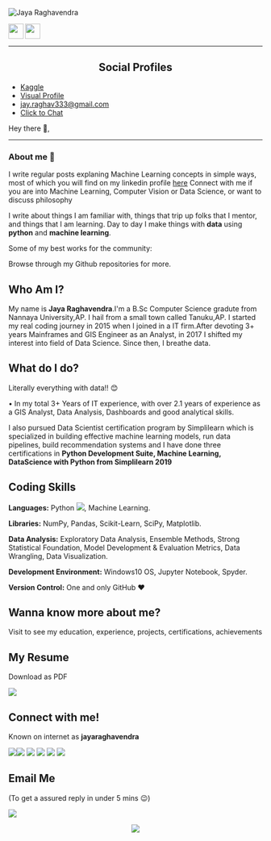 ![Jaya Raghavendra](https://github.com/JayaRaghavendra/MyProfile/blob/master/assests/Legend.jpg)
<p align='center'>
 

<a href="https://www.linkedin.com/in/jayaraghavendra/"><img height="30" src="https://github.com/JayaRaghavendra/MyProfile/blob/master/icon/linkedin.png"></a>
<a href="https://sourcerer.io/jayaraghavendra/" target="_blank"><img src="https://github.com/JayaRaghavendra/MyProfile/blob/master/icon/visual.png" align="left" height="30" width="30" ></a>
</p>

---
<h2 style="text-align:center">Social Profiles</h2>

- [Kaggle](https://www.kaggle.com/jayaraghavendra)
- [Visual Profile](https://sourcerer.io/jayaraghavendra/)
- [jay.raghav333@gmail.com](mailto:jay.raghav333@gmail.com)
- [Click to Chat](https://bit.ly/32nvGXT)



Hey there 👋,


 
 ---


### About me 🌱

I write regular posts explaning Machine Learning concepts in simple ways, most of which you will find on my linkedin profile [here](https://www.linkedin.com/in/jayaraghavendra/)
Connect with me if you are into Machine Learning, Computer Vision or Data Science, or want to discuss philosophy


I write about things I am familiar with, things that trip up folks that I mentor, and things that I am learning.  Day to day I make things with **data** using **python** and **machine learning**. 

Some of my best works for the community:
<!---
- Trigram Language Model named [GPT-Free]()
- Why you should [not be using nltk]()
- Never forget [Precision & Recall]()
-->
Browse through my Github repositories for more.


## Who Am I?
My name is **Jaya Raghavendra**.I'm a B.Sc Computer Science gradute from Nannaya University,AP. I hail from a small town called Tanuku,AP.
I started my real coding journey in 2015 when I joined in a IT firm.After devoting 3+ years Mainframes and GIS Engineer as an Analyst, in 2017 I shifted my interest into  field of Data Science. Since then, I breathe data.

## What do I do?
Literally everything with data!! :blush:

•	In my total 3+ Years of IT experience, with over 2.1 years of experience as a GIS Analyst, Data Analysis, Dashboards and good analytical skills. 

I also pursued Data Scientist certification program by Simplilearn which is specialized in building effective machine learning models, run data pipelines, build recommendation systems
and I have done three certifications in **Python Development Suite, Machine Learning, DataScience with Python from Simplilearn 2019**

## Coding Skills
**Languages:**  Python [<img src="https://img.icons8.com/color/30/000000/snake.png">](), Machine Learning.

**Libraries:** NumPy, Pandas, Scikit-Learn,  SciPy, Matplotlib.

**Data Analysis:** Exploratory Data Analysis, Ensemble Methods, Strong Statistical Foundation, Model Development & Evaluation Metrics, Data Wrangling, Data Visualization.

**Development Environment:** Windows10 OS, Jupyter Notebook, Spyder.

**Version Control:**  One and only GitHub :heart:

## Wanna know more about me?
Visit to see my education, experience, projects, certifications, achievements

## My Resume
Download as PDF

[<img target="_blank" src="https://img.icons8.com/clouds/100/000000/resume.png">](https://drive.google.com/file/d/17jLrbxZU027KvnBgz7u7CJUSEn4JYLg4/view?usp=sharing) 

## Connect with me!
Known on internet as **jayaraghavendra**

[<img src="https://img.icons8.com/bubbles/100/000000/medium-monogram.png">](https://medium.com/@jay.raghav333/machine-learning-9b51a63015ae/)[<img target="_blank" src="https://img.icons8.com/bubbles/100/000000/linkedin.png">](https://www.linkedin.com/in/jayaraghavendra/)  [<img target="_blank" src="https://img.icons8.com/bubbles/100/000000/github.png">](https://github.com/JayaRaghavendra/) [<img target="_blank" src="https://img.icons8.com/bubbles/100/000000/twitter.png">](https://twitter.com/JayaRaghavnedr1/) [<img target="_blank" src="https://img.icons8.com/bubbles/100/000000/facebook.png">](https://www.facebook.com/jayraghaven/) [<img target="_blank" src="https://img.icons8.com/bubbles/100/000000/instagram-new.png">](https://www.instagram.com/jay_raghav1/)


## Email Me
(To get a assured reply in under 5 mins :wink:)

[<img target="_blank" src="https://img.icons8.com/bubbles/100/000000/secured-letter.png">](mailto:jay.raghav333@gmail.com)





<p align='center'>
<img align='center' src="https://visitor-badge.glitch.me/badge?page_id=jayaraghavendra.visitor-badge">
<p/>
